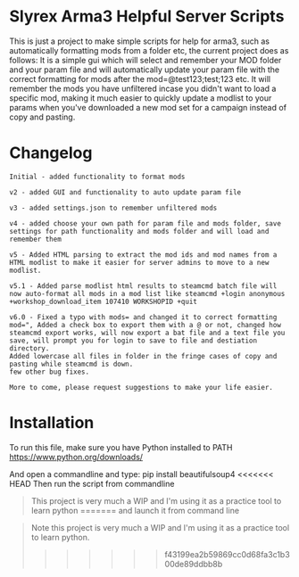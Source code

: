 # Slyrex Arma3 Helpful Server Scripts
 This is just a project to make simple scripts for help for arma3, such as automatically formatting mods from a folder etc, the current project does as follows:
 It is a simple gui which will select and remember your MOD folder and your param file and will automatically update your param file with the correct formatting for mods after the mod=@test123;test;123 etc.
    It will remember the mods you have unfiltered incase you didn't want to load a specific mod, making it much easier to quickly update a modlist to your params when you've downloaded a new mod set for a campaign instead of copy and pasting.

# Changelog 
    Initial - added functionality to format mods

    v2 - added GUI and functionality to auto update param file

    v3 - added settings.json to remember unfiltered mods

    v4 - added choose your own path for param file and mods folder, save settings for path functionality and mods folder and will load and remember them

    v5 - Added HTML parsing to extract the mod ids and mod names from a HTML modlist to make it easier for server admins to move to a new modlist.

    v5.1 - Added parse modlist html results to steamcmd batch file will now auto-format all mods in a mod list like steamcmd +login anonymous +workshop_download_item 107410 WORKSHOPID +quit

    v6.0 - Fixed a typo with mods= and changed it to correct formatting mod=", Added a check box to export them with a @ or not, changed how steamcmd export works, will now export a bat file and a text file you save, will prompt you for login to save to file and destiation directory.
    Added lowercase all files in folder in the fringe cases of copy and pasting while steamcmd is down.
    few other bug fixes.

    More to come, please request suggestions to make your life easier.

# Installation
To run this file, make sure you have Python installed to PATH https://www.python.org/downloads/

And open a commandline and type: pip install beautifulsoup4
<<<<<<< HEAD
Then run the script from commandline

> This project is very much a WIP and I'm using it as a practice tool to learn python
=======
and launch it from command line


> Note this project is very much a WIP and I'm using it as a practice tool to learn python.
>>>>>>> f43199ea2b59869cc0d68fa3c1b300de89ddbb8b

